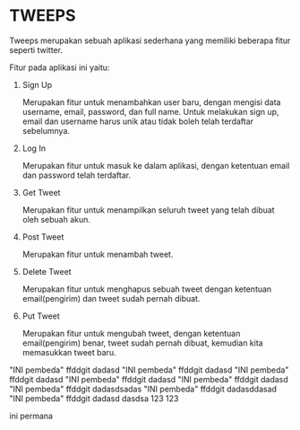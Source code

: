 # TWEEPS

Tweeps merupakan sebuah aplikasi sederhana yang memiliki beberapa fitur seperti twitter.

Fitur pada aplikasi ini yaitu:

1. Sign Up

    Merupakan fitur untuk menambahkan user baru, dengan mengisi data username, email, password, dan full name. Untuk melakukan sign up, email dan username harus unik atau tidak boleh telah terdaftar sebelumnya.

2. Log In

    Merupakan fitur untuk masuk ke dalam aplikasi, dengan ketentuan email dan password telah terdaftar.

3. Get Tweet

    Merupakan fitur untuk menampilkan seluruh tweet yang telah dibuat oleh sebuah akun.

4. Post Tweet

    Merupakan fitur untuk menambah tweet.

5. Delete Tweet

    Merupakan fitur untuk menghapus sebuah tweet dengan ketentuan email(pengirim) dan tweet sudah pernah dibuat.

6. Put Tweet

    Merupakan fitur untuk mengubah tweet, dengan ketentuan email(pengirim) benar, tweet sudah pernah dibuat, kemudian kita memasukkan tweet baru.

"INI pembeda" ffddgit dadasd
"INI pembeda" ffddgit dadasd
"INI pembeda" ffddgit dadasd
"INI pembeda" ffddgit dadasd
"INI pembeda" ffddgit dadasd
"INI pembeda" ffddgit dadasdsadas
"INI pembeda" ffddgit dadasddasad
"INI pembeda" ffddgit dadasd dasdsa
123 123


ini permana